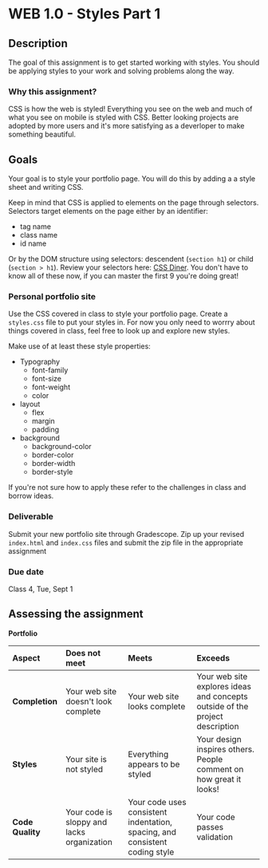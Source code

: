 # WEB 1.0 - Styles Part 1

## Description 

The goal of this assignment is to get started working with styles. You should be applying styles to your work and solving problems along the way. 

### Why this assignment?

CSS is how the web is styled! Everything you see on the web and much of what you see on mobile is styled with CSS. Better looking projects are adopted by more users and it's more satisfying as a deverloper to make something beautiful. 

## Goals

Your goal is to style your portfolio page. You will do this by adding a a style sheet and writing CSS.

Keep in mind that CSS is applied to elements on the page through selectors. Selectors target elements on the page either by an identifier: 

- tag name
- class name 
- id name 

Or by the DOM structure using selectors: descendent (`section h1`) or child (`section > h1`). Review your selectors here: [CSS Diner](https://flukeout.github.io). You don't have to know all of these now, if you can master the first 9 you're doing great!

### Personal portfolio site

Use the CSS covered in class to style your portfolio page. Create a `styles.css` file to put your styles in. For now you only need to worrry about things covered in class, feel free to look up and explore new styles.

Make use of at least these style properties: 

- Typography
    - font-family
    - font-size
    - font-weight
    - color
- layout
    - flex
    - margin
    - padding
- background
    - background-color
    - border-color
    - border-width
    - border-style

If you're not sure how to apply these refer to the challenges in class and borrow ideas. 

### Deliverable

Submit your new portfolio site through Gradescope. Zip up your revised `index.html` and `index.css` files and submit the zip file in the appropriate assignment

### Due date

Class 4, Tue, Sept 1

## Assessing the assignment

**Portfolio**

| Aspect | Does not meet | Meets | Exceeds |
|:-------|:--------------|:------|:--------|
| **Completion** | Your web site doesn't look complete | Your web site looks complete | Your web site explores ideas and concepts outside of the project description |
| **Styles** | Your site is not styled | Everything appears to be styled | Your design inspires others. People comment on how great it looks! | 
| **Code Quality** | Your code is sloppy and lacks organization | Your code uses consistent indentation, spacing, and consistent coding style | Your code passes validation |

<!--**CSS Diner** 

| Aspect | Does not meet | Meets | Exceeds |
|:-------|:--------------|:------|:--------|
| **Completion** | Did not complete | Completed all 32 problems | - |
| **Selectors** | Can't use basic selectors (problems 1-9) from memory | Can use selectors 1-9 from memory | Can remember and use selectors 10 and beyond |-->
